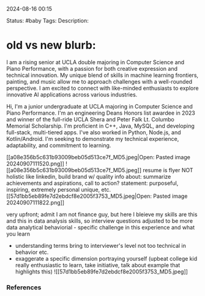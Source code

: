 2024-08-16 00:15

Status: #baby
Tags:
Description:

# old vs new blurb:
I am a rising senior at UCLA double majoring in Computer Science and Piano Performance, with a passion for both creative expression and technical innovation. My unique blend of skills in machine learning frontiers, painting, and music allow me to approach challenges with a well-rounded perspective. I am excited to connect with like-minded enthusiasts to explore innovative AI applications across various industries.

Hi, I'm a junior undergraduate at UCLA majoring in Computer Science and Piano Performance. I'm an engineering Deans Honors list awardee in 2023 and winner of the full-ride UCLA Shera and Peter Falk Lt. Columbo Memorial Scholarship. I'm proficient in C++, Java, MySQL, and developing full-stack, multi-tiered apps. I've also worked in Python, Node.js, and Kotlin/Android. I'm seeking to demonstrate my technical experience, adaptability, and commitment to learning.


[[a08e356b5c631b93009beb05d513ce7f_MD5.jpeg|Open: Pasted image 20240907111520.png]]
![[a08e356b5c631b93009beb05d513ce7f_MD5.jpeg]]
resume is flyer NOT holistic like linkedin, build brand w/ quality info
about: summarize achievements and aspirations, call to action? 
	statement: purposeful, inspiring, extremely personal unique, etc. 
[[57d1bb5eb89fe7d2ebdcf8e2005f3753_MD5.jpeg|Open: Pasted image 20240907111822.png]]

very upfront; admit I am not finance guy, but here I bleieve my skills are this and this in data analysis skills, so interview questions adjusted to be more data analytical 
behaviorial - specific challenge in this experience and what you learn
- understanding terms bring to interviewer's level not too technical in behavior etc. 
- exaggerate a specific dimension portraying yourself (upbeat college kid really enthusiastic to learn, take initiative, talk about example that highlights this)
![[57d1bb5eb89fe7d2ebdcf8e2005f3753_MD5.jpeg]]
### References
